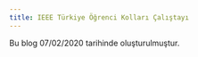 ```yaml
---
title: IEEE Türkiye Öğrenci Kolları Çalıştayı
---
```


Bu blog 07/02/2020 tarihinde oluşturulmuştur.
